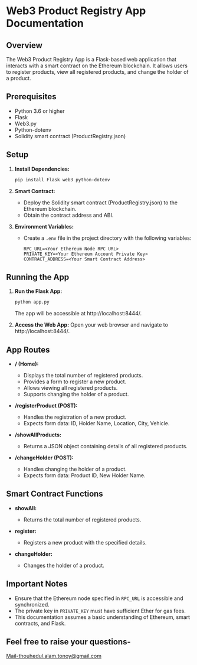 # Web3 Product Registry App Documentation

## Overview

The Web3 Product Registry App is a Flask-based web application that interacts with a smart contract on the Ethereum blockchain. It allows users to register products, view all registered products, and change the holder of a product.

## Prerequisites

- Python 3.6 or higher
- Flask
- Web3.py
- Python-dotenv
- Solidity smart contract (ProductRegistry.json)

## Setup

1. **Install Dependencies:**
   ```bash
   pip install Flask web3 python-dotenv
   ```

2. **Smart Contract:**
   - Deploy the Solidity smart contract (ProductRegistry.json) to the Ethereum blockchain.
   - Obtain the contract address and ABI.

3. **Environment Variables:**
   - Create a `.env` file in the project directory with the following variables:
     ```dotenv
     RPC_URL=<Your Ethereum Node RPC URL>
     PRIVATE_KEY=<Your Ethereum Account Private Key>
     CONTRACT_ADDRESS=<Your Smart Contract Address>
     ```

## Running the App

1. **Run the Flask App:**
   ```bash
   python app.py
   ```
   The app will be accessible at http://localhost:8444/.

2. **Access the Web App:**
   Open your web browser and navigate to http://localhost:8444/.

## App Routes

- **/ (Home):**
  - Displays the total number of registered products.
  - Provides a form to register a new product.
  - Allows viewing all registered products.
  - Supports changing the holder of a product.

- **/registerProduct (POST):**
  - Handles the registration of a new product.
  - Expects form data: ID, Holder Name, Location, City, Vehicle.

- **/showAllProducts:**
  - Returns a JSON object containing details of all registered products.

- **/changeHolder (POST):**
  - Handles changing the holder of a product.
  - Expects form data: Product ID, New Holder Name.

## Smart Contract Functions

- **showAll:**
  - Returns the total number of registered products.

- **register:**
  - Registers a new product with the specified details.

- **changeHolder:**
  - Changes the holder of a product.

## Important Notes

- Ensure that the Ethereum node specified in `RPC_URL` is accessible and synchronized.
- The private key in `PRIVATE_KEY` must have sufficient Ether for gas fees.
- This documentation assumes a basic understanding of Ethereum, smart contracts, and Flask.

## Feel free to  raise your questions-
Mail-thouhedul.alam.tonoy@gmail.com

